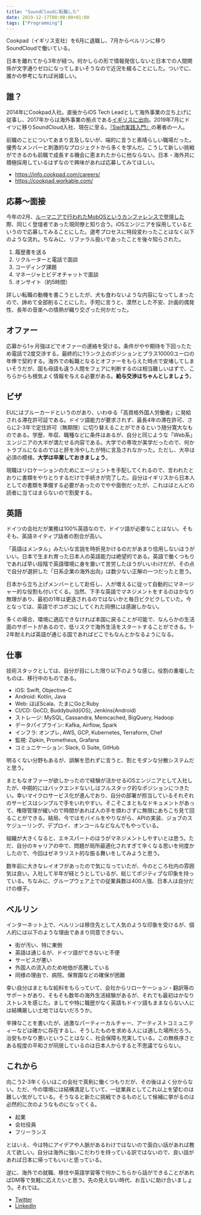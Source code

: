 ```yaml
---
title: "SoundCloudに転職した"
date: 2019-12-17T00:00:00+01:00
tags: ["Programming"]
---
```


Cookpad（イギリス支社）を6月に退職し、7月からベルリンに移りSoundCloudで働いている。

日本を離れてから3年が経つ。何かしらの形で情報発信しないと日本での人間関係が文字通りゼロになってしまいそうなので近況を綴ることにした。ついでに、誰かの参考になれば尚嬉しい。

## 誰？

2014年にCookpad入社。直後からiOS Tech Leadとして海外事業の立ち上げに従事し、2017年からは海外事業の拠点である[イギリスに出向](https://medium.com/@yuseinishiyama/%E3%82%A4%E3%82%AE%E3%83%AA%E3%82%B9%E3%81%A7%E5%83%8D%E3%81%8F-d40e35b6de56)。2019年7月にドイツに移りSoundCloud入社、現在に至る。[『Swift実践入門』](https://www.amazon.co.jp/dp/477419414X)の著者の一人。

前職のことについてあまり言及しないが、端的に言うと素晴らしい職場だった。優秀なメンバーと刺激的なプロジェクトから多くを学んだ。こうして新しい挑戦ができるのも前職で成長する機会に恵まれたからに他ならない。日本・海外共に積極採用しているはずなので興味があれば応募してみてほしい。

- https://info.cookpad.com/careers/
- https://cookpad.workable.com/

## 応募〜面接

今年の2月、[ルーマニアで行われたMobOSというカンファレンスで登壇した](https://romobos.com/blog/yusei-nishiyama-on-continuous-mobile-app-delivery)際、同じく登壇者であった現同僚と知り合う。iOSエンジニアを採用しているというので応募してみることにした。選考プロセスに特段変わったことはなく以下のような流れ。ちなみに、リファラル扱いであったことを後々知らされた。

1. 履歴書を送る
2. リクルーターと電話で面談
3. コーディング課題
4. マネージャとビデオチャットで面談
5. オンサイト（約5時間）

詳しい転職の動機を書こうとしたが、犬も食わないような内容になってしまったので、諦めて全部削ることにした。手短に言うと、漠然とした不安、計画的偶発性、長年の音楽への情熱が織り交ざった何かだった。

## オファー

応募から1ヶ月強ほどでオファーの連絡を受ける。条件がやや期待を下回ったため電話で2度交渉する。最終的に1ランク上のポジションとプラス10000ユーロの年俸で契約する。海外での転職となるとオファーをもらえた時点で安堵してしまいそうだが、国も母語も違う人間をフェアに判断するのは相当難しいはずで、こちらからも根気よく情報を与える必要がある。**給与交渉はちゃんとしましょう**。

## ビザ

EUにはブルーカードというのがあり、いわゆる「高資格外国人労働者」に発給される滞在許可証である。ドイツ語能力が要求されず、最長4年の滞在許可、さらに2-3年で定住許可（無期限）に切り替えることができるという随分寛大なものである。学歴、年収、職種などに条件はあるが、自分と同じような「Web系」エンジニアの大半が満たせる内容である。大学での専攻が美学だったので、何かトラブルになるのではと肝を冷やしたが特に言及されなかった。ただし、大卒は必須の模様。**大学は卒業しておきましょう**。

現職はリロケーションのためにエージェントを手配してくれるので、言われたとおりに書類をやりとりするだけで手続きが完了した。自分はイギリスから日本人としての書類を準備する必要があったのでやや面倒だったが、これはほとんどの読者に当てはまらないので割愛する。

## 英語

ドイツの会社だが業務は100%英語なので、ドイツ語が必要なことはない。そもそも、英語ネイティブ話者の割合が高い。

「英語はメンタル」みたいな言説を時折見かけるのだがあまり信用しないほうがいい。日本で生まれ育った日本人の英語能力は絶望的である。英語で働くつもりであれば早い段階で英語環境に身を置いて苦労したほうがいいわけだが、その点で自分が選択した「日系企業の海外出向」は数少ない正解の一つだったと思う。

日本から立ち上げメンバーとして赴任し、人が増えるに従って自動的にマネージャー的な役割も付いてくる。当然、下手な英語でマネジメントをするのはかなり無理があり、最初の1年は更迭されるのではないかと毎日ビクビクしていた。今となっては、英語でボコボコにしてくれた同僚には感謝しかない。

多くの場合、環境に適応できなければ本国に戻ることが可能で、なんらかの生活面のサポートがあるので、低リスクで海外生活をスタートすることができる。1-2年耐えれば英語が通じる国であればどこでもなんとかなるようになる。

## 仕事

技術スタックとしては、自分が目にした限り以下のような感じ。役割の重複したものは、移行中のものである。

- iOS: Swift, Objective-C
- Android: Kotlin, Java
- Web: ほぼScala、たまにGoとRuby
- CI/CD: GoCD, Buddybuild(iOS), Jenkins(Android)
- ストレージ: MySQL, Cassandra, Memcached, BigQuery, Hadoop
- データパイプライン: Kafka, Airflow, Spark
- インフラ: オンプレ, AWS, GCP, Kubernetes, Terraform, Chef
- 監視: Zipkin, Prometheus, Grafana
- コミュニケーション: Slack, G Suite, GitHub

明るくない分野もあるが、誤解を恐れずに言うと、割とモダンな分散システムだと思う。

まともなオファーが欲しかったので経験が活かせるiOSエンジニアとして入社したが、中期的にはバックエンドないしはフルスタック的なポジションにつきたい。幸いマイクロサービス化が進んでおり、自分の部署が担当しているそれぞれのサービスはシンプルで手をいれやすい。そこそこまともなドキュメントがあって、権限管理が緩いので時間があれば人の手を煩わさずに無限にあちこち見て回ることができる。結局、今ではモバイルをやりながら、APIの実装、ジョブのスケジューリング、デプロイ、オンコールなどなんでもやっている。

組織が大きくなると、エキスパートのほうがマネジメントしやすいとは思う。ただ、自分のキャリアの中で、問題が局所最適化されすぎて辛くなる思いを何度かしたので、今回はゼネラリスト的な振る舞いをしてみようと思う。

数年前に大きなレイオフがあったので気になっていたが、今のところ社内の雰囲気は良い。入社して半年が経とうとしているが、総じてポジティブな印象を持っている。ちなみに、グループウェア上での従業員数は400人強、日本人は自分だけの様子。

## ベルリン

インターネット上で、ベルリンは移住先として人気のような印象を受けるが、個人的には以下のような理由であまり同意できない。

- 街が汚い、特に東側
- 英語は通じるが、ドイツ語ができないと不便
- サービスが悪い
- 外国人の流入のため地価が高騰している
- 同様の理由で、病院、保育園などの確保が困難

幸い自分はまともな給料をもらっていて、会社からリローケーション・翻訳等のサポートがあり、そもそも数年の海外生活経験があるが、それでも最初はかなりストレスを感じた。ましてや特に職歴がなく英語もドイツ語もままならない人には結構厳しい土地ではないだろうか。

辛辣なことを書いたが、過激なパーティーカルチャー、アーティストコミュニティーなどは確かに存在するし、そうしたものを求める人には適した場所だろう。治安もかなり悪いということはなく、社会保障も充実している。この無秩序さとある程度の平和さが同居しているのは日本人からすると不思議でならない。

## これから

向こう2-3年くらいはこの会社で真剣に働くつもりだが、その後はよく分からない。ただ、今の環境には結構満足していて、一従業員としてこれ以上を望むのは難しい気がしている。そうなると新たに挑戦できるものとして候補に挙がるのは必然的に次のようなものになってくる。

- 起業
- 会社役員
- フリーランス

とはいえ、今は特にアイデアや人脈があるわけではないので面白い話があれば教えて欲しい。自分は海外に強いこだわりを持っている訳ではないので、良い話があれば日本に帰ってもいいと思っている。

逆に、海外での就職、移住や英語学習等で何かこちらから話ができることがあればDM等で気軽に応えたいと思う。先の見えない時代、お互いに助け合いましょう。それでは。

- [Twitter](https://twitter.com/yuseinishiyama)
- [LinkedIn](https://www.linkedin.com/in/yusei-nishiyama-6b45299b/)
